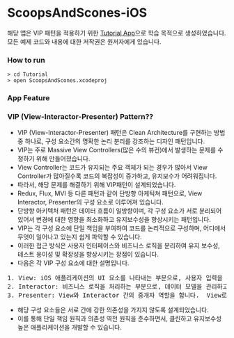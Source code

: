 # ScoopsAndScones-iOS

해당 앱은 VIP 패턴을 적용하기 위한 [Tutorial App](https://www.kodeco.com/29416318-getting-started-with-the-vip-clean-architecture-pattern#toc-anchor-001)으로 학습 목적으로 생성하였습니다. 모든 예제 코드와 내용에 대한 저작권은 원저자에게 있습니다. 

### How to run

```
> cd Tutorial
> open ScoopsAndScones.xcodeproj
```

### App Feature


### VIP (View-Interactor-Presenter) Pattern??

- VIP (View-Interactor-Presenter) 패턴은 Clean Architecture를 구현하는 방법중 하나로, 구성 요소간의 명확한 논리 분리를 강조하는 디자인 패턴입니다.
- VIP는 주로 Massive View Controllers(많은 수의 뷰컨)에서 발생하는 문제를 수정하기 위해 만들어졌습니다. 
- View Controller는 코드가 유지되는 주요 객체가 되는 경우가 많아서 View Controller가 많아질수록 코드의 복잡성이 증가하고, 유지보수가 어려워집니다. 
- 따라서, 해당 문제를 해결하기 위해 VIP패턴이 설계되었습니다.
- Redux, Flux, MVI 등 다른 패턴과 같이 단방향 아케틱쳐 패턴으로, View Interactor, Presenter의 구성 요소로 이루어져 있습니다.
- 단방향 아키텍처 패턴은 데이터 흐름이 일방향이며, 각 구성 요소가 서로 분리되어 있어서 변경에 대한 영향을 최소화하고 유지보수성을 향상시키는 패턴입니다.
- VIP는 각 구성 요소에 단일 책임을 부여하여 코드를 논리적으로 구성하며, 어디에서 무엇이 일어나고 있는지 쉽게 파악할 수 있습니다.
- 이러한 접근 방식은 사용자 인터페이스와 비즈니스 로직을 분리하여 유지 보수성, 테스트 용이성 및 확장성을 향상시키는 장점이 있습니다.
- 다음은 각 VIP 구성 요소에 대한 설명입니다.

<pre>1. View: iOS 애플리케이션의 UI 요소를 나타내는 부분으로, 사용자 입력을 수신하고 Presenter로 전달합니다.
2. Interactor: 비즈니스 로직을 처리하는 부분으로, 데이터 모델을 관리하고 Presenter로 결과를 전달합니다.
3. Presenter: View와 Interactor 간의 중개자 역할을 합니다.  View로부터 사용자 입력을 받아 Interactor에 전달하고, Interactor로부터 데이터를 받아 View에 표시합니다. </pre>

- 해당 구성 요소들은 서로 간에 강한 의존성을 가지지 않도록 설계되었습니다.
- 이를 통해 단일 책임 원칙과 의존성 역전 원칙을 준수하면서, 클린하고 유지보수성 높은 애플리케이션을 개발할 수 있습니다.

